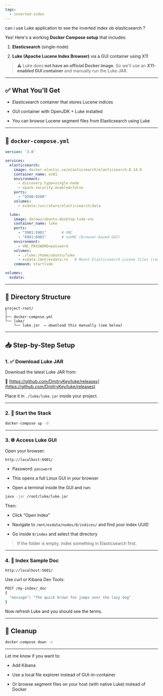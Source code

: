 ```yaml
---
tags:
  - inverted-index
---
```

can i use Luke application to see the inverted index ob elasticsearch ?

Yes! Here's a working **Docker Compose setup** that includes:

1. **Elasticsearch** (single-node)
    
2. **Luke (Apache Lucene Index Browser)** via a GUI container using X11
    

> ⚠️ Luke does **not have an official Docker image**. So we'll use an **X11-enabled GUI container** and manually run the Luke JAR.

---

## ✅ What You'll Get

- Elasticsearch container that stores Lucene indices
    
- GUI container with OpenJDK + Luke installed
    
- You can browse Lucene segment files from Elasticsearch using Luke
    

---

## 🐳 `docker-compose.yml`

```yaml
version: '3.8'

services:
  elasticsearch:
    image: docker.elastic.co/elasticsearch/elasticsearch:8.14.0
    container_name: es01
    environment:
      - discovery.type=single-node
      - xpack.security.enabled=false
    ports:
      - "9200:9200"
    volumes:
      - esdata:/usr/share/elasticsearch/data

  luke:
    image: dorowu/ubuntu-desktop-lxde-vnc
    container_name: luke
    ports:
      - "5901:5901"       # VNC
      - "6901:6901"       # noVNC (browser-based GUI)
    environment:
      - VNC_PASSWORD=password
    volumes:
      - ./luke:/home/ubuntu/luke
      - esdata:/mnt/esdata:ro   # Mount Elasticsearch Lucene files (read-only)
    command: startlxde

volumes:
  esdata:
```

---

## 📁 Directory Structure

```
project-root/
│
├── docker-compose.yml
└── luke/
    └── luke.jar  ← download this manually (see below)
```

---

## 📥 Step-by-Step Setup

### 1. ✅ Download Luke JAR

Download the latest Luke JAR from:

🔗 [https://github.com/DmitryKey/luke/releases](https://github.com/DmitryKey/luke/releases)

Place it in `./luke/luke.jar` inside your project.

---

### 2. 🚀 Start the Stack

```bash
docker-compose up -d
```

---

### 3. 🌐 Access Luke GUI

Open your browser:

```
http://localhost:6901/
```

- Password: `password`
    
- This opens a full Linux GUI in your browser
    
- Open a terminal inside the GUI and run:
    

```bash
java -jar /root/luke/luke.jar
```

Then:

- Click “Open Index”
    
- Navigate to `/mnt/esdata/nodes/0/indices/` and find your index UUID
    
- Go inside `0/index` and select that directory
    

> If the folder is empty, index something in Elasticsearch first.

---

### 4. 🧪 Index Sample Doc

```
http://localhost:5601/
```

Use curl or Kibana Dev Tools:

```bash
POST /my-index/_doc
{
  "message": "The quick brown fox jumps over the lazy dog"
}
```

Now refresh Luke and you should see the terms.

---

## 🧼 Cleanup

```bash
docker-compose down -v
```

---

Let me know if you want to:

- Add Kibana
    
- Use a local file explorer instead of GUI-in-container
    
- Or browse segment files on your host (with native Luke) instead of Docker